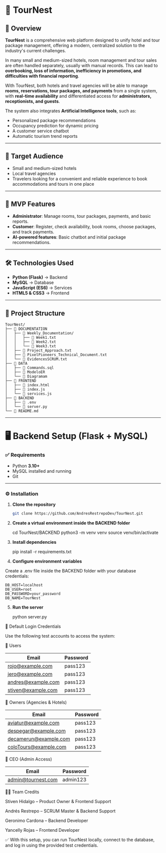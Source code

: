 # 🏨 TourNest

## 📖 Overview
**TourNest** is a comprehensive web platform designed to unify hotel and tour package management, offering a modern, centralized solution to the industry's current challenges.

In many small and medium-sized hotels, room management and tour sales are often handled separately, usually with manual records. This can lead to **overbooking, loss of information, inefficiency in promotions, and difficulties with financial reporting**.

With TourNest, both hotels and travel agencies will be able to manage **rooms, reservations, tour packages, and payments** from a single system, with **real-time availability** and differentiated access for **administrators, receptionists, and guests**.

The system also integrates **Artificial Intelligence tools**, such as:
- Personalized package recommendations  
- Occupancy prediction for dynamic pricing  
- A customer service chatbot  
- Automatic tourism trend reports  

---

## 🎯 Target Audience
- Small and medium-sized hotels  
- Local travel agencies  
- Travelers looking for a convenient and reliable experience to book accommodations and tours in one place  

---

## 🚀 MVP Features
- **Administrator**: Manage rooms, tour packages, payments, and basic reports.  
- **Customer**: Register, check availability, book rooms, choose packages, and track payments.  
- **AI-powered features**: Basic chatbot and initial package recommendations.  

---

## 🛠️ Technologies Used
- **Python (Flask)** → Backend  
- **MySQL** → Database  
- **JavaScript (ES6)** → Services  
- **HTML5 & CSS3** → Frontend  

---

## 📂 Project Structure

```
TourNest/
├── 📁 DOCUMENTATION    
│   ├── 📁 Weekly_Documentation/     
│   │   ├── 📄 Week1.txt           
│   │   ├── 📄 Week2.txt           
│   │   └── 📄 Week3.txt   
│   ├── 📄 Project_Approach.txt
│   ├── 📄 PixelPioneers_Technical_Document.txt 
│   └── 📄 EvidencesSCRUM.txt           
├── 📁 DATA
│   ├── 📄 Commands.sql
│   ├── 📄 ModeloER
│   └── 📄 Diagramam 
├── 📁 FRONTEND       
│   ├── 📄 index.html              
│   ├── 📄 index.js                           
│   └── 📄 services.js            
├── 📁 BACKEND
│   ├── 📄 .env                           
│   └── 📄 server.py
└── 📄 README.md                 
```

---

# 🖥️ Backend Setup (Flask + MySQL)

### ✅ Requirements
- Python **3.10+**  
- MySQL installed and running  
- Git  

---

### ⚙️ Installation

1. **Clone the repository**
   ```bash
   git clone https://github.com/AndresRestrepoDev/TourNest.git

2. **Create a virtual environment inside the BACKEND folder**

    cd TourNest/BACKEND
    python3 -m venv venv
    source venv/bin/activate

3. **Install dependencies**

    pip install -r requirements.txt

4. **Configure environment variables**

Create a .env file inside the BACKEND folder with your database credentials:

    DB_HOST=localhost
    DB_USER=root
    DB_PASSWORD=your_password
    DB_NAME=TourNest

5. **Run the server**

    python server.py

🔑 Default Login Credentials

Use the following test accounts to access the system:

👥 Users

| Email                                           | Password |
| ----------------------------------------------- | -------- |
| [rojo@example.com](mailto:rojo@example.com)     | pass123  |
| [jero@example.com](mailto:jero@example.com)     | pass123  |
| [andres@example.com](mailto:andres@example.com) | pass123  |
| [stiven@example.com](mailto:stiven@example.com) | pass123  |

🏢 Owners (Agencies & Hotels)

| Email                                                 | Password |
| ----------------------------------------------------- | -------- |
| [aviatur@example.com](mailto:aviatur@example.com)     | pass123  |
| [despegar@example.com](mailto:despegar@example.com)   | pass123  |
| [decamerun@example.com](mailto:decamerun@example.com) | pass123  |
| [coloTours@example.com](mailto:coloTours@example.com) | pass123  |

👑 CEO (Admin Access)

| Email                                           | Password |
| ----------------------------------------------- | -------- |
| [admin@tournest.com](mailto:admin@tournest.com) | admin123 |


👨‍💻 Team Credits

Stiven Hidalgo – Product Owner & Frontend Support

Andrés Restrepo – SCRUM Master & Backend Support

Geronimo Cardona – Backend Developer

Yancelly Rojas – Frontend Developer

✅ With this setup, you can run TourNest locally, connect to the database, and log in using the provided test credentials.
